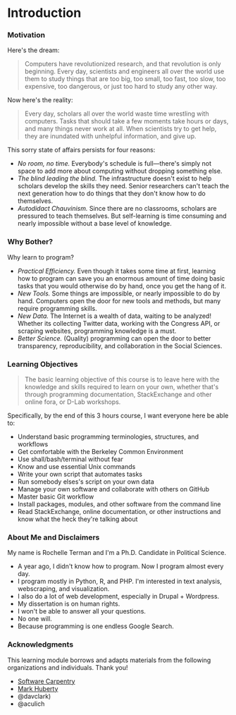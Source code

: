 # Introduction

### Motivation

Here's the dream:

> Computers have revolutionized research, and that revolution is only 
> beginning. Every day, scientists and engineers all over the world use
> them to study things that are too big, too small, too fast, too slow,
> too expensive, too dangerous, or just too hard to study any other way.

Now here's the reality:

> Every day, scholars all over the world waste time wrestling with 
> computers. Tasks that should take a few moments take hours or days, 
> and many things never work at all. When scientists try to get help, 
> they are inundated with unhelpful information, and give up.

This sorry state of affairs persists for four reasons:

*   *No room, no time.*
    Everybody's schedule is full—there's simply not space to add more
    about computing without dropping something else.
*   *The blind leading the blind.*
    The infrastructure doesn't exist to help scholars develop the skills they need. Senior researchers can't teach the next generation how to do things
    that they don't know how to do themselves. 
*   *Autodidact Chauvinism.*
    Since there are no classrooms, scholars are pressured to teach themselves. But self-learning is time consuming and nearly impossible without a base level of knowledge.

### Why Bother?

Why learn to program?

*   *Practical Efficiency.*
    Even though it takes some time at first, learning how to program can save you an enormous amount of time doing basic tasks that you would otherwise do by hand, once you get the hang of it.
*   *New Tools.*
    Some things are impossible, or nearly impossible to do by hand. Computers open the door for new tools and methods, but many require programming skills.
*   *New Data.*
    The Internet is a wealth of data, waiting to be analyzed! Whether its collecting Twitter data, working with the Congress API, or scraping websites, programming knowledge is a must.
*   *Better Science.*
    (Quality) programming can open the door to better transparency, reproducibility, and collaboration in the Social Sciences.

### Learning Objectives

> The basic learning objective of this course is to leave here with the 
> knowledge and skills required to learn on your own, whether that's through 
> programming documentation, StackExchange and other online fora, or D-Lab 
> workshops.

Specifically, by the end of this 3 hours course, I want everyone here be able to:

* Understand basic programming terminologies, structures, and workflows
* Get comfortable with the Berkeley Common Environment
* Use shall/bash/terminal without fear
* Know and use essential Unix commands
* Write your own script that automates tasks
* Run somebody elses's script on your own data
* Manage your own software and collaborate with others on GitHub
* Master basic Git workflow
* Install packages, modules, and other software from the command line
* Read StackExchange, online documentation, or other instructions and know what the heck they're talking about

### About Me and Disclaimers

My name is Rochelle Terman and I'm a Ph.D. Candidate in Political Science. 

* A year ago, I didn't know how to program. Now I program almost every day. 
* I program mostly in Python, R, and PHP. I'm interested in text analysis, webscraping, and visualization.
* I also do a lot of web development, especially in Drupal + Wordpress.
* My dissertation is on human rights. 
* I won't be able to answer all your questions.
* No one will.
* Because programming is one endless Google Search.

### Acknowledgments

This learning module borrows and adapts materials from the following organizations and individuals. Thank you!

*   [Software Carpentry](http://software-carpentry.org)
*   [Mark Huberty](http://polisci.berkeley.edu/people/person/mark-huberty)
*   @davclark)
*   @aculich